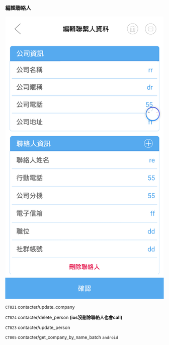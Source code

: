 ### 編輯聯絡人

![](/圖/編輯聯絡人.png)

`CT021` contacter/update\_company

`CT024` contacter/delete\_person **\(ios沒刪除聯絡人也會call\)**

`CT023` contacter/update\_person

`CT005` contacter/get\_company\_by\_name\_batch `android`

